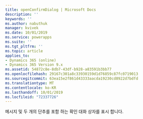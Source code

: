 ```yaml
---
title: openConfirmDialog | Microsoft Docs
description: ''
keywords: ''
ms.author: nabuthuk
manager: kvivek
ms.date: 10/01/2019
ms.service: powerapps
ms.suite: ''
ms.tgt_pltfrm: ''
ms.topic: article
applies_to:
- Dynamics 365 (online)
- Dynamics 365 Version 9.x
ms.assetid: 54872c8e-8db7-43df-b928-a83591b3bb77
ms.openlocfilehash: 29167c301a8c33930159d1d76859c87fc0719013
ms.sourcegitcommit: 63ea15e2f861d43333aacda19230cd8922d7bdfd
ms.translationtype: MT
ms.contentlocale: ko-KR
ms.lasthandoff: 10/01/2019
ms.locfileid: "72337726"
---
```

메시지 및 두 개의 단추를 포함 하는 확인 대화 상자를 표시 합니다.
